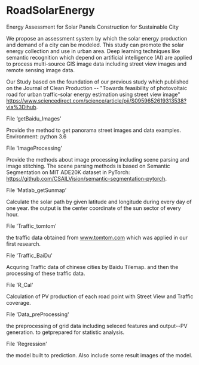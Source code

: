 # RoadSolarEnergy
Energy Assessment for Solar Panels Construction for Sustainable City

We propose an assessment system by which the solar energy production and demand of a city can be modeled. This study can promote the solar energy collection and use in urban area. Deep learning techniques like semantic recognition which depend on artificial intelligence (AI) are applied to process multi-source GIS image data including street view images and remote sensing image data.

Our Study based on the foundation of our previous study which published on the Journal of Clean Production -- "Towards feasibility of photovoltaic road for urban traffic-solar energy estimation using street view image" https://www.sciencedirect.com/science/article/pii/S0959652619313538?via%3Dihub.



File ‘getBaidu_Images’ 

Provide the method to get panorama street images and data examples.
Environment: python 3.6


File 'ImageProcessing'  

Provide the methods about image processing including scene parsing and image stitching.
The scene parsing methods is based on Semantic Segmentation on MIT ADE20K dataset in PyTorch: https://github.com/CSAILVision/semantic-segmentation-pytorch.


File ‘Matlab_getSunmap’

Calculate the solar path by given latitude and longitude during every day of one year. the output is the center coordinate of the sun sector of every hour.


File 'Traffic_tomtom'

the traffic data obtained from www.tomtom.com which was applied in our first research.


File 'Traffic_BaiDu'

Acquring Traffic data of chinese cities by Baidu Tilemap. and then the processing of these traffic data.


File 'R_Cal'

Calculation of PV production of each road point with Street View and Traffic coverage.


File 'Data_preProcessing'

the preprocessing of grid data including seleced features and output--PV generation. to getprepared for statistic analysis.


File 'Regression'

the model built to prediction. Also include  some result images of the model.


